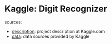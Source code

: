Kaggle: Digit Recognizer
=======================

sources:
- [description](http://www.kaggle.com/c/digit-recognizer): project description at Kaggle.com
- [data](http://www.kaggle.com/c/digit-recognizer/data): data sources provided by Kaggle
